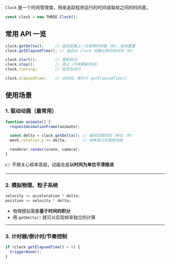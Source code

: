 `Clock` 是一个时间管理类，用来追踪程序运行的时间或每帧之间的时间差。

```js
const clock = new THREE.Clock();
```

## 常用 API 一览

```js
clock.getDelta();     // 返回距离上一次调用的秒数（秒），自动重置
clock.getElapsedTime(); // 返回从 Clock 创建以来的总时间（秒）

clock.start();        // 重新启动
clock.stop();         // 停止（不再更新时间）
clock.running;        // 是否在运行

clock.elapsedTime;    // 总时间，等价于 getElapsedTime()
```

## 使用场景

### 1. **驱动动画（最常用）**

```js
function animate() {
  requestAnimationFrame(animate);

  const delta = clock.getDelta(); // 每帧间隔时间（单位：秒）
  mesh.rotation.y += delta;       // 帧率独立的旋转动画

  renderer.render(scene, camera);
}
```

👉 不用关心帧率高低，动画总是**以时间为单位平滑推进**

------

### 2. **模拟物理、粒子系统**

```js
velocity += acceleration * delta;
position += velocity * delta;
```

- 物理模拟需要**基于时间的积分**
- 用 `getDelta()` 就可以实现帧率独立的计算

------

### 3. **计时器/倒计时/节奏控制**

```js
if (clock.getElapsedTime() > 5) {
  triggerBoom();
}
```